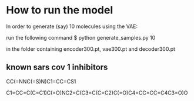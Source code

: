 # How to run the model

In order to generate (say) 10 molecules using the VAE:

run the following command
$ python generate_samples.py 10

in the folder containing encoder300.pt, vae300.pt and decoder300.pt

## known sars cov 1 inhibitors

CC(=NNC(=S)N)C1=CC=CS1

C1=CC=C(C=C1)C(=O)NC2=C(C3=C(C=C2)C(=O)C4=CC=CC=C4C3=O)O
